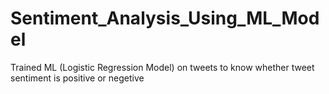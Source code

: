 # Sentiment_Analysis_Using_ML_Model
Trained ML (Logistic Regression Model) on tweets to know whether tweet sentiment is positive or negetive
